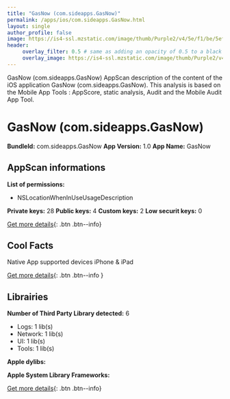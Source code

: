 ```yaml
---
title: "GasNow (com.sideapps.GasNow)"
permalink: /apps/ios/com.sideapps.GasNow.html
layout: single
author_profile: false
image: https://is4-ssl.mzstatic.com/image/thumb/Purple2/v4/5e/f1/be/5ef1be21-ca7e-3dda-b4ed-e0264f1238ca/pr_source.png/512x512bb.jpg
header: 
     overlay_filter: 0.5 # same as adding an opacity of 0.5 to a black background
     overlay_image: https://is4-ssl.mzstatic.com/image/thumb/Purple2/v4/5e/f1/be/5ef1be21-ca7e-3dda-b4ed-e0264f1238ca/pr_source.png/512x512bb.jpg
---
```

GasNow (com.sideapps.GasNow) AppScan description of the content of the iOS application GasNow (com.sideapps.GasNow). This analysis is based on the Mobile App Tools : AppScore, static analysis, Audit and the Mobile Audit App Tool.

# GasNow (com.sideapps.GasNow)

**BundleId:** com.sideapps.GasNow
**App Version:** 1.0
**App Name:** GasNow


## AppScan informations 

**List of permissions:** 
- NSLocationWhenInUseUsageDescription
  
  
**Private keys:** 28
**Public keys:** 4
**Custom keys:** 2
**Low securit keys:** 0
  
[Get more details](/pricing.html){: .btn .btn--info}

## Cool Facts

Native App
supported devices iPhone & iPad
  
[Get more details](/pricing.html){: .btn .btn--info }

## Librairies 
**Number of Third Party Library detected:** 6
- Logs: 1 lib(s)
- Network: 1 lib(s)
- UI: 1 lib(s)
- Tools: 1 lib(s)


**Apple dylibs:**


**Apple System Library Frameworks:**


  
[Get more details](/pricing.html){: .btn .btn--info}

